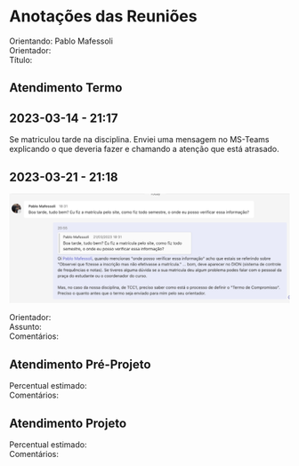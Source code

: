 # Anotações das Reuniões

Orientando: Pablo Mafessoli  
Orientador:   
Título:  

## Atendimento Termo

## 2023-03-14 - 21:17

Se matriculou tarde na disciplina. Enviei uma mensagem no MS-Teams explicando o que deveria fazer e chamando a atenção que está atrasado.  

## 2023-03-21 - 21:18

![2023-03-21_Teams](2023-03-21_Teams.png)  

Orientador:  
Assunto:  
Comentários:  

## Atendimento Pré-Projeto

Percentual estimado:  
Comentários:  

## Atendimento Projeto

Percentual estimado:  
Comentários:  
